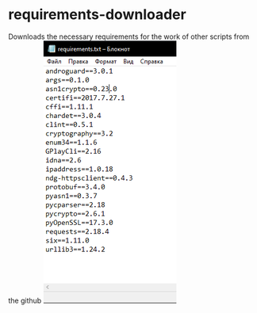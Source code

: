 # requirements-downloader
Downloads the necessary requirements for the work of other scripts from the github
![alt text](image.png "the requirements file should look like this")
